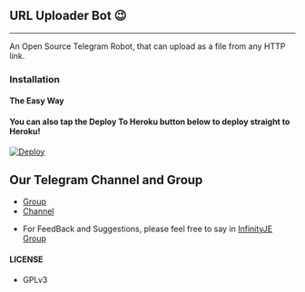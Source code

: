 ## URL Uploader Bot 😉
---

An Open Source Telegram Robot, that can upload as a file from any HTTP link.

### Installation

#### The Easy Way

#### You can also tap the Deploy To Heroku button below to deploy straight to Heroku!

[![Deploy](https://www.herokucdn.com/deploy/button.svg)](https://heroku.com/deploy?template=https://github.com/TGExplore/TG-URL-Uploader/tree/master)

## Our Telegram Channel and Group

* [Group](https://t.me/InfinityJE)
* [Channel](https://t.me/InfJE)

- For FeedBack and Suggestions, please feel free to say in [InfinityJE Group](https://t.me/InfinityJE)

#### LICENSE
- GPLv3
